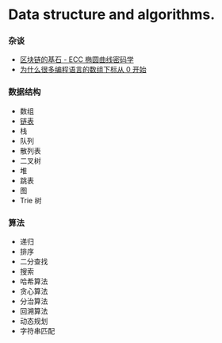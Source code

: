 # Data structure and algorithms.

### 杂谈

* [区块链的基石 - ECC 椭圆曲线密码学](docs/ecc.md)
* [为什么很多编程语言的数组下标从 0 开始](docs/why-array-index-starts-from-zero.md)

### 数据结构

* 数组
* [链表](docs/linked-list.md)
* 栈
* 队列
* 散列表
* 二叉树
* 堆
* 跳表
* 图
* Trie 树

### 算法

* 递归
* 排序
* 二分查找
* 搜索
* 哈希算法
* 贪心算法
* 分治算法
* 回溯算法
* 动态规划
* 字符串匹配
